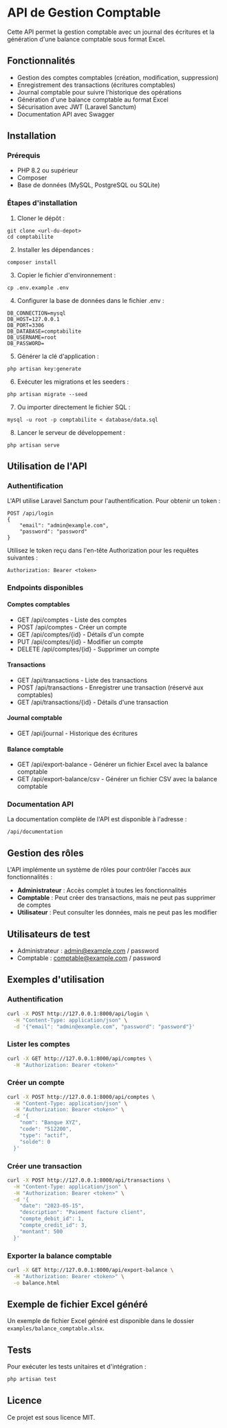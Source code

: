 # API de Gestion Comptable

Cette API permet la gestion comptable avec un journal des écritures et la génération d'une balance comptable sous format Excel.

## Fonctionnalités

- Gestion des comptes comptables (création, modification, suppression)
- Enregistrement des transactions (écritures comptables)
- Journal comptable pour suivre l'historique des opérations
- Génération d'une balance comptable au format Excel
- Sécurisation avec JWT (Laravel Sanctum)
- Documentation API avec Swagger

## Installation

### Prérequis

- PHP 8.2 ou supérieur
- Composer
- Base de données (MySQL, PostgreSQL ou SQLite)

### Étapes d'installation

1. Cloner le dépôt :
```
git clone <url-du-depot>
cd comptabilite
```

2. Installer les dépendances :
```
composer install
```

3. Copier le fichier d'environnement :
```
cp .env.example .env
```

4. Configurer la base de données dans le fichier .env :
```
DB_CONNECTION=mysql
DB_HOST=127.0.0.1
DB_PORT=3306
DB_DATABASE=comptabilite
DB_USERNAME=root
DB_PASSWORD=
```

5. Générer la clé d'application :
```
php artisan key:generate
```

6. Exécuter les migrations et les seeders :
```
php artisan migrate --seed
```

7. Ou importer directement le fichier SQL :
```
mysql -u root -p comptabilite < database/data.sql
```

8. Lancer le serveur de développement :
```
php artisan serve
```

## Utilisation de l'API

### Authentification

L'API utilise Laravel Sanctum pour l'authentification. Pour obtenir un token :

```
POST /api/login
{
    "email": "admin@example.com",
    "password": "password"
}
```

Utilisez le token reçu dans l'en-tête Authorization pour les requêtes suivantes :
```
Authorization: Bearer <token>
```

### Endpoints disponibles

#### Comptes comptables
- GET /api/comptes - Liste des comptes
- POST /api/comptes - Créer un compte
- GET /api/comptes/{id} - Détails d'un compte
- PUT /api/comptes/{id} - Modifier un compte
- DELETE /api/comptes/{id} - Supprimer un compte

#### Transactions
- GET /api/transactions - Liste des transactions
- POST /api/transactions - Enregistrer une transaction (réservé aux comptables)
- GET /api/transactions/{id} - Détails d'une transaction

#### Journal comptable
- GET /api/journal - Historique des écritures

#### Balance comptable
- GET /api/export-balance - Générer un fichier Excel avec la balance comptable
- GET /api/export-balance/csv - Générer un fichier CSV avec la balance comptable

### Documentation API

La documentation complète de l'API est disponible à l'adresse :
```
/api/documentation
```

## Gestion des rôles

L'API implémente un système de rôles pour contrôler l'accès aux fonctionnalités :

- **Administrateur** : Accès complet à toutes les fonctionnalités
- **Comptable** : Peut créer des transactions, mais ne peut pas supprimer de comptes
- **Utilisateur** : Peut consulter les données, mais ne peut pas les modifier

## Utilisateurs de test

- Administrateur : admin@example.com / password
- Comptable : comptable@example.com / password

## Exemples d'utilisation

### Authentification

```bash
curl -X POST http://127.0.0.1:8000/api/login \
  -H "Content-Type: application/json" \
  -d '{"email": "admin@example.com", "password": "password"}'
```

### Lister les comptes

```bash
curl -X GET http://127.0.0.1:8000/api/comptes \
  -H "Authorization: Bearer <token>"
```

### Créer un compte

```bash
curl -X POST http://127.0.0.1:8000/api/comptes \
  -H "Content-Type: application/json" \
  -H "Authorization: Bearer <token>" \
  -d '{
    "nom": "Banque XYZ",
    "code": "512200",
    "type": "actif",
    "solde": 0
  }'
```

### Créer une transaction

```bash
curl -X POST http://127.0.0.1:8000/api/transactions \
  -H "Content-Type: application/json" \
  -H "Authorization: Bearer <token>" \
  -d '{
    "date": "2023-05-15",
    "description": "Paiement facture client",
    "compte_debit_id": 1,
    "compte_credit_id": 3,
    "montant": 500
  }'
```

### Exporter la balance comptable

```bash
curl -X GET http://127.0.0.1:8000/api/export-balance \
  -H "Authorization: Bearer <token>" \
  -o balance.html
```

## Exemple de fichier Excel généré

Un exemple de fichier Excel généré est disponible dans le dossier `examples/balance_comptable.xlsx`.

## Tests

Pour exécuter les tests unitaires et d'intégration :

```bash
php artisan test
```

## Licence

Ce projet est sous licence MIT.
